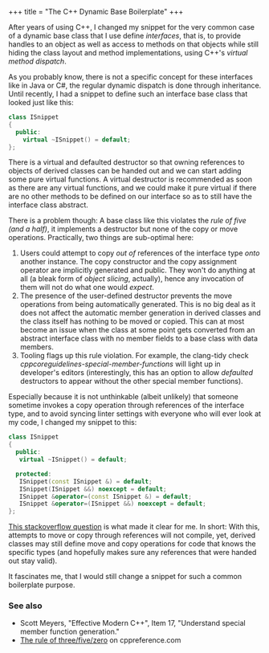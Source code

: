 +++
title = "The C++ Dynamic Base Boilerplate"
+++

After years of using C++, I changed my snippet for the very common case of a dynamic base
class that I use define _interfaces_, that is, to provide handles to an object as well as
access to methods on that objects while still hiding the class layout and method
implementations, using C++'s _virtual method dispatch_.

<!-- more -->

As you probably know, there is not a specific concept for these interfaces like in Java or
C#, the regular dynamic dispatch is done through inheritance.
Until recently, I had a snippet to define such an interface base class that looked just
like this:

```c++
class ISnippet
{
  public:
    virtual ~ISnippet() = default;
};
```

There is a virtual and defaulted destructor so that owning references to objects of
derived classes can be handed out and we can start adding some pure virtual functions.
A virtual destructor is recommended as soon as there are any virtual functions, and we
could make it pure virtual if there are no other methods to be defined on our interface so
as to still have the interface class abstract.

There is a problem though: A base class like this violates the _rule of five (and a
half)_, it implements a destructor but none of the copy or move operations. Practically,
two things are sub-optimal here:
1. Users could attempt to copy _out of_ references of the interface type _onto_ another
   instance. The copy constructor and the copy assignment operator are implicitly generated
   and public. They won't do anything at all (a bleak form of _object slicing_, actually), hence
   any invocation of them will not do what one would _expect_.
2. The presence of the user-defined destructor prevents the move operations from being
   automatically generated. This is no big deal as it does not affect the automatic member
   generation in derived classes and the class itself has nothing to be moved or copied.
   This can at most become an issue when the class at some point gets converted from an
   abstract interface class with no member fields to a base class with data members.
3. Tooling flags up this rule violation. For example, the clang-tidy check
   _cppcoreguidelines-special-member-functions_ will light up in developer's editors
   (interestingly, this has an option to allow _defaulted_ destructors to appear without
   the other special member functions).

Especially because it is not unthinkable (albeit unlikely) that someone sometime invokes a
copy operation through references of the interface type, and to avoid syncing linter
settings with everyone who will ever look at my code, I changed my snippet to this:

```c++
class ISnippet
{
  public:
   virtual ~ISnippet() = default;

  protected:
   ISnippet(const ISnippet &) = default;
   ISnippet(ISnippet &&) noexcept = default;
   ISnippet &operator=(const ISnippet &) = default;
   ISnippet &operator=(ISnippet &&) noexcept = default;
};
```

[This stackoverflow question](https://stackoverflow.com/questions/49961811/must-a-c-interface-obey-the-rule-of-five)
is what made it clear for me. In short:
With this, attempts to move or copy through references will not compile, yet, derived
classes may still define move and copy operations for code that knows the specific types
(and hopefully makes sure any references that were handed out stay valid).

It fascinates me, that I would still change a snippet for such a common boilerplate purpose.

### See also
  - Scott Meyers, "Effective Modern C++", Item 17, "Understand special member function generation."
  - [The rule of three/five/zero](https://en.cppreference.com/w/cpp/language/rule_of_three)  on cppreference.com
